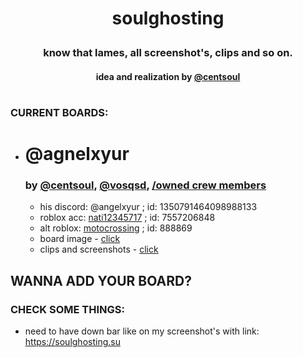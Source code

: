 # <p style="text-align: center;">soulghosting</p>
### <p style="text-align: center;">know <b>that lames</b>, all screenshot's, clips and <b>so on.</b></p>
#### <p style="text-align: center;">idea and realization by [@centsoul](https://e-z.bio/cent)</p>

#

### CURRENT BOARDS:

- # @agnelxyur 
  ### by [@centsoul](https://e-z.bio/cent), [@vosqsd](https://guns.lol/vosqsd), [/owned crew members](https://discord.gg/ownedk)
    - his discord: @angelxyur ; id: 1350791464098988133
    - roblox acc: [nati12345717](https://roblox.com/users/7557206848) ; id: 7557206848
    - alt roblox: [motocrossing](https://roblox.com/users/888869/) ; id: 888869
    - board image - [click](https://soulghosting.su/angelxyur/!%20board.png)
    - clips and screenshots - [click](https://github.com/centsoul/soulghosting/tree/main/angelxyur)
<!-- - # 77oy crew (zercka, matrix federal and other members)
  ### by [@centsoul](https://e-z.bio/cent), [@vosqsd](https://guns.lol/vosqsd), [/owned crew members](https://discord.gg/ownedk)    
    - board image - [click](https://soulghosting.su/77oy/!%20board.png)
    - clips and screenshots - click -->

## WANNA ADD YOUR BOARD?
### CHECK SOME THINGS:

- need to have down bar like on my screenshot's with link: https://soulghosting.su
